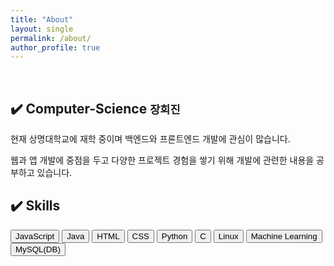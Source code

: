 ```yaml
---
title: "About"
layout: single
permalink: /about/
author_profile: true
---
```


<br>

## ✔️ Computer-Science <small class="hyde name">장희진</small>

현재 상명대학교에 재학 중이며 백엔드와 프론트엔드 개발에 관심이 많습니다. 

웹과 앱 개발에 중점을 두고 다양한 프로젝트 경험을 쌓기 위해 개발에 관련한 내용을 공부하고 있습니다.



## ✔️ Skills

<div class="hyde content about">
    <div class="hyde tags skills">
        <button type="button" class="btn btn-outline-success">JavaScript</button>
        <button type="button" class="btn btn-outline-success">Java</button>
        <button type="button" class="btn btn-outline-success">HTML</button>
        <button type="button" class="btn btn-outline-success">CSS</button>
        <button type="button" class="btn btn-outline-success">Python</button>
        <button type="button" class="btn btn-outline-success">C</button>
        <button type="button" class="btn btn-outline-success">Linux</button>
        <button type="button" class="btn btn-outline-success">Machine Learning</button>
        <button type="button" class="btn btn-outline-success">MySQL(DB)</button>
    </div>
</div>




